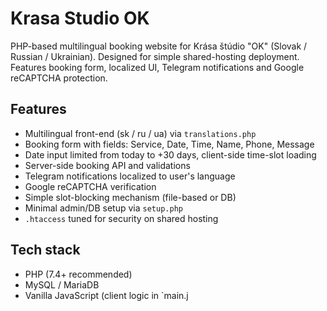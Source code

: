 # Krasa Studio OK

PHP-based multilingual booking website for Krása štúdio "OK" (Slovak / Russian / Ukrainian).
Designed for simple shared-hosting deployment. Features booking form, localized UI, Telegram notifications and Google reCAPTCHA protection.

## Features
- Multilingual front-end (sk / ru / ua) via `translations.php`
- Booking form with fields: Service, Date, Time, Name, Phone, Message
- Date input limited from today to +30 days, client-side time-slot loading
- Server-side booking API and validations
- Telegram notifications localized to user's language
- Google reCAPTCHA verification
- Simple slot-blocking mechanism (file-based or DB)
- Minimal admin/DB setup via `setup.php`
- `.htaccess` tuned for security on shared hosting

## Tech stack
- PHP (7.4+ recommended)
- MySQL / MariaDB
- Vanilla JavaScript (client logic in `main.j
